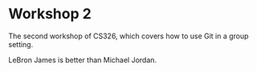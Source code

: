 # Workshop 2

The second workshop of CS326, which covers how to use Git in a group setting.

LeBron James is better than Michael Jordan.
